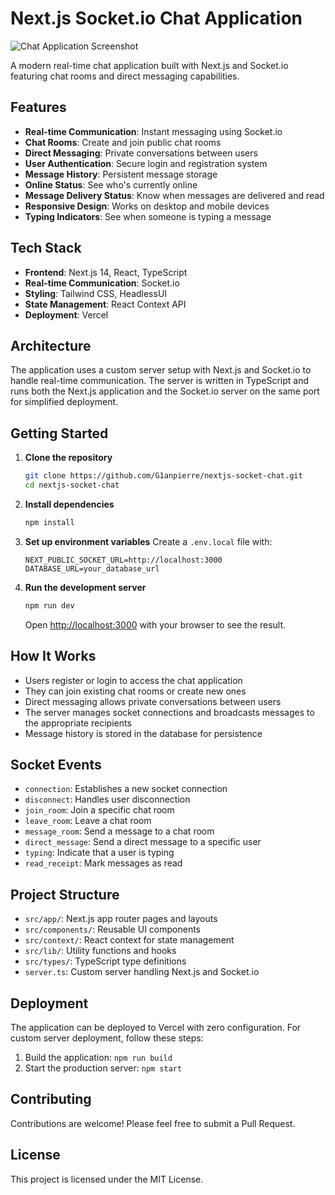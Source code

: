 # Next.js Socket.io Chat Application

![Chat Application Screenshot](https://github.com/G1anpierre/nextjs-socket-chat/raw/main/public/chat-preview.png)

A modern real-time chat application built with Next.js and Socket.io featuring chat rooms and direct messaging capabilities.

## Features

- **Real-time Communication**: Instant messaging using Socket.io
- **Chat Rooms**: Create and join public chat rooms
- **Direct Messaging**: Private conversations between users
- **User Authentication**: Secure login and registration system
- **Message History**: Persistent message storage
- **Online Status**: See who's currently online
- **Message Delivery Status**: Know when messages are delivered and read
- **Responsive Design**: Works on desktop and mobile devices
- **Typing Indicators**: See when someone is typing a message

## Tech Stack

- **Frontend**: Next.js 14, React, TypeScript
- **Real-time Communication**: Socket.io
- **Styling**: Tailwind CSS, HeadlessUI
- **State Management**: React Context API
- **Deployment**: Vercel

## Architecture

The application uses a custom server setup with Next.js and Socket.io to handle real-time communication. The server is written in TypeScript and runs both the Next.js application and the Socket.io server on the same port for simplified deployment.

## Getting Started

1. **Clone the repository**
   ```bash
   git clone https://github.com/G1anpierre/nextjs-socket-chat.git
   cd nextjs-socket-chat
   ```

2. **Install dependencies**
   ```bash
   npm install
   ```

3. **Set up environment variables**
   Create a `.env.local` file with:
   ```
   NEXT_PUBLIC_SOCKET_URL=http://localhost:3000
   DATABASE_URL=your_database_url
   ```

4. **Run the development server**
   ```bash
   npm run dev
   ```
   
   Open [http://localhost:3000](http://localhost:3000) with your browser to see the result.

## How It Works

- Users register or login to access the chat application
- They can join existing chat rooms or create new ones
- Direct messaging allows private conversations between users
- The server manages socket connections and broadcasts messages to the appropriate recipients
- Message history is stored in the database for persistence

## Socket Events

- `connection`: Establishes a new socket connection
- `disconnect`: Handles user disconnection
- `join_room`: Join a specific chat room
- `leave_room`: Leave a chat room
- `message_room`: Send a message to a chat room
- `direct_message`: Send a direct message to a specific user
- `typing`: Indicate that a user is typing
- `read_receipt`: Mark messages as read

## Project Structure

- `src/app/`: Next.js app router pages and layouts
- `src/components/`: Reusable UI components
- `src/context/`: React context for state management
- `src/lib/`: Utility functions and hooks
- `src/types/`: TypeScript type definitions
- `server.ts`: Custom server handling Next.js and Socket.io

## Deployment

The application can be deployed to Vercel with zero configuration. For custom server deployment, follow these steps:

1. Build the application: `npm run build`
2. Start the production server: `npm start`

## Contributing

Contributions are welcome! Please feel free to submit a Pull Request.

## License

This project is licensed under the MIT License.